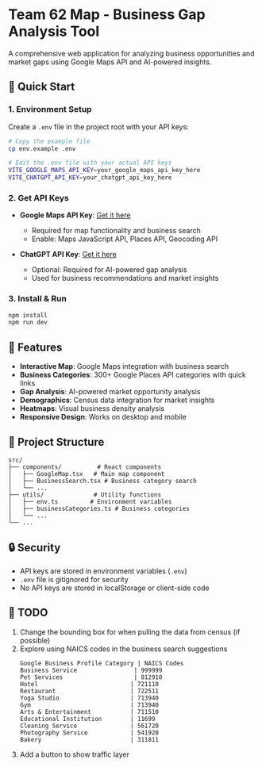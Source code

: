 # Team 62 Map - Business Gap Analysis Tool

A comprehensive web application for analyzing business opportunities and market gaps using Google Maps API and AI-powered insights.

## 🚀 Quick Start

### 1. Environment Setup

Create a `.env` file in the project root with your API keys:

```bash
# Copy the example file
cp env.example .env

# Edit the .env file with your actual API keys
VITE_GOOGLE_MAPS_API_KEY=your_google_maps_api_key_here
VITE_CHATGPT_API_KEY=your_chatgpt_api_key_here
```

### 2. Get API Keys

- **Google Maps API Key**: [Get it here](https://console.cloud.google.com/apis/credentials)
  - Required for map functionality and business search
  - Enable: Maps JavaScript API, Places API, Geocoding API

- **ChatGPT API Key**: [Get it here](https://platform.openai.com/api-keys)
  - Optional: Required for AI-powered gap analysis
  - Used for business recommendations and market insights

### 3. Install & Run

```bash
npm install
npm run dev
```

## 🔧 Features

- **Interactive Map**: Google Maps integration with business search
- **Business Categories**: 300+ Google Places API categories with quick links
- **Gap Analysis**: AI-powered market opportunity analysis
- **Demographics**: Census data integration for market insights
- **Heatmaps**: Visual business density analysis
- **Responsive Design**: Works on desktop and mobile

## 📁 Project Structure

```
src/
├── components/          # React components
│   ├── GoogleMap.tsx   # Main map component
│   ├── BusinessSearch.tsx # Business category search
│   └── ...
├── utils/              # Utility functions
│   ├── env.ts         # Environment variables
│   ├── businessCategories.ts # Business categories
│   └── ...
└── ...
```

## 🔒 Security

- API keys are stored in environment variables (`.env`)
- `.env` file is gitignored for security
- No API keys are stored in localStorage or client-side code

## 📝 TODO

1. Change the bounding box for when pulling the data from census (if possible)
2. Explore using NAICS codes in the business search suggestions
   ```
   Google Business Profile Category | NAICS Codes
   Business Service                | 999999
   Pet Services                    | 812910
   Hotel                          | 721110
   Restaurant                     | 722511
   Yoga Studio                    | 713940
   Gym                            | 713940
   Arts & Entertainment           | 711510
   Educational Institution        | 11699
   Cleaning Service               | 561720
   Photography Service            | 541920
   Bakery                         | 311811
   ```
3. Add a button to show traffic layer 